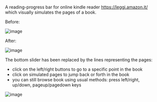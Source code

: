 A reading-progress bar for online kindle reader https://leggi.amazon.it/ which visually simulates the pages of a book.



Before:

![image](https://github.com/user-attachments/assets/a5225af0-1c68-43cc-9b76-fcb687046c6b)


After:

![image](https://github.com/user-attachments/assets/41bbb773-63ae-48a6-9816-9fdd1d9276ce)



The bottom slider has been replaced by the lines representing the pages: 
- click on the left/right buttons to go to a specific point in the book
- click on simulated pages to jump back or forth in the book
- you can still browse book using usual methods: press left/right, up/down, pageup/pagedown keys

![image](https://github.com/user-attachments/assets/ff90f8b8-9502-4df6-8b3c-08c687d24052)

